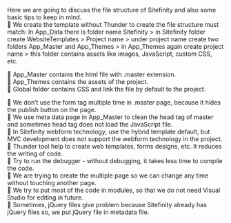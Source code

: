 Here we are going to discuss the file structure of Sitefinity and also some basic tips to keep in mind.<br>
	We create the template without Thunder to create the file structure must match:
In App_Data there is folder name Sitefinity > in Sitefinity folder create WebsiteTemplates > Project name > under project name create two folders App_Master and App_Themes > in App_Themes again create project name > this folder contains assets like images, JavaScript, custom CSS, etc.

	App_Master contains the html file with .master extension.<br>
	App_Themes contains the assets of the project.<br>
	Global folder contains CSS and link the file by default to the project.<br>
 
	We don’t use the form tag multiple time in .master page, because it hides the publish button on the page.<br>
	We use meta data page in App_Master to clean the head tag of master and sometimes head tag does not load the JavaScript file.<br>
	In Sitefinity webform technology, use the hybrid template default, but MVC development does not support the webform technology in the project.<br>
	Thunder tool help to create web templates, forms designs, etc. It reduces the writing of code.<br>
	Try to run the debugger - without debugging, it takes less time to compile the code.<br>
	We are trying to create the multiple page so we can change any time without touching another page.<br>
	We try to put most of the code in modules, so that we do not need Visual Studio for editing in future.<br>
	Sometimes, jQuery files give problem because Sitefinity already has jQuery files so, we put jQuery file in metadata file.<br>
